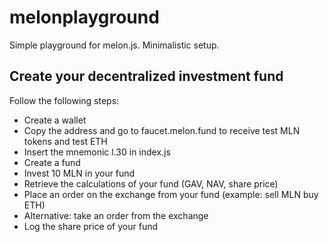 # melonplayground

Simple playground for melon.js. Minimalistic setup.

## Create your decentralized investment fund

Follow the following steps: 

- Create a wallet
- Copy the address and go to faucet.melon.fund to receive test MLN tokens and test ETH
- Insert the mnemonic l.30 in index.js 
- Create a fund
- Invest 10 MLN in your fund
- Retrieve the calculations of your fund (GAV, NAV, share price)
- Place an order on the exchange from your fund (example: sell MLN buy ETH)
- Alternative: take an order from the exchange
- Log the share price of your fund